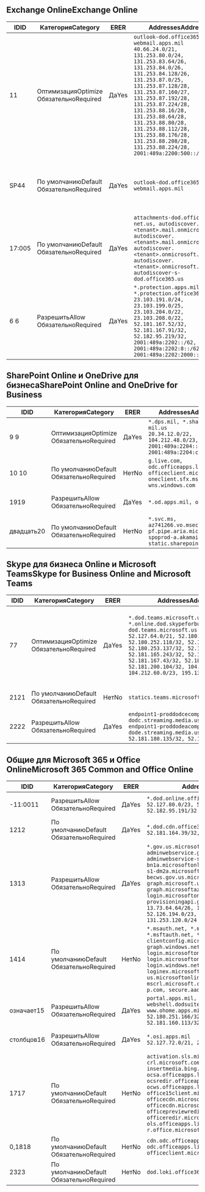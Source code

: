 <!--THIS FILE IS AUTOMATICALLY GENERATED. MANUAL CHANGES WILL BE OVERWRITTEN.-->
<!--Please contact the Office 365 Endpoints team with any questions.-->
<!--USGovDoD endpoints version 2019093000-->
<!--File generated 2019-09-30 11:00:10.2736-->

## <a name="exchange-online"></a><span data-ttu-id="3e742-101">Exchange Online</span><span class="sxs-lookup"><span data-stu-id="3e742-101">Exchange Online</span></span>

<span data-ttu-id="3e742-102">ID</span><span class="sxs-lookup"><span data-stu-id="3e742-102">ID</span></span> | <span data-ttu-id="3e742-103">Категория</span><span class="sxs-lookup"><span data-stu-id="3e742-103">Category</span></span> | <span data-ttu-id="3e742-104">ER</span><span class="sxs-lookup"><span data-stu-id="3e742-104">ER</span></span> | <span data-ttu-id="3e742-105">Addresses</span><span class="sxs-lookup"><span data-stu-id="3e742-105">Addresses</span></span> | <span data-ttu-id="3e742-106">Порты</span><span class="sxs-lookup"><span data-stu-id="3e742-106">Ports</span></span>
-- | -------------------- | --- | ---------------------------------------------------------------------------------------------------------------------------------------------------------------------------------------------------------------------------------------------------------------------------------------------------------------------------------------------------------------------------------------------- | -------------------------------
<span data-ttu-id="3e742-107">1</span><span class="sxs-lookup"><span data-stu-id="3e742-107">1</span></span> | <span data-ttu-id="3e742-108">Оптимизация</span><span class="sxs-lookup"><span data-stu-id="3e742-108">Optimize</span></span><BR><span data-ttu-id="3e742-109">Обязательно</span><span class="sxs-lookup"><span data-stu-id="3e742-109">Required</span></span> | <span data-ttu-id="3e742-110">Да</span><span class="sxs-lookup"><span data-stu-id="3e742-110">Yes</span></span> | `outlook-dod.office365.us, webmail.apps.mil`<BR>`40.66.24.0/21, 131.253.80.0/24, 131.253.83.64/26, 131.253.84.0/26, 131.253.84.128/26, 131.253.87.0/25, 131.253.87.128/28, 131.253.87.160/27, 131.253.87.192/28, 131.253.87.224/28, 131.253.88.16/28, 131.253.88.64/28, 131.253.88.80/28, 131.253.88.112/28, 131.253.88.176/28, 131.253.88.208/28, 131.253.88.224/28, 2001:489a:2200:500::/56` | <span data-ttu-id="3e742-111">**TCP:** 443, 80</span><span class="sxs-lookup"><span data-stu-id="3e742-111">**TCP:** 443, 80</span></span>
<span data-ttu-id="3e742-112">SP4</span><span class="sxs-lookup"><span data-stu-id="3e742-112">4</span></span> | <span data-ttu-id="3e742-113">По умолчанию</span><span class="sxs-lookup"><span data-stu-id="3e742-113">Default</span></span><BR><span data-ttu-id="3e742-114">Обязательно</span><span class="sxs-lookup"><span data-stu-id="3e742-114">Required</span></span> | <span data-ttu-id="3e742-115">Да</span><span class="sxs-lookup"><span data-stu-id="3e742-115">Yes</span></span> | `outlook-dod.office365.us, webmail.apps.mil` | <span data-ttu-id="3e742-116">**TCP:** 143, 25, 587, 993, 995</span><span class="sxs-lookup"><span data-stu-id="3e742-116">**TCP:** 143, 25, 587, 993, 995</span></span>
<span data-ttu-id="3e742-117">17:00</span><span class="sxs-lookup"><span data-stu-id="3e742-117">5</span></span> | <span data-ttu-id="3e742-118">По умолчанию</span><span class="sxs-lookup"><span data-stu-id="3e742-118">Default</span></span><BR><span data-ttu-id="3e742-119">Обязательно</span><span class="sxs-lookup"><span data-stu-id="3e742-119">Required</span></span> | <span data-ttu-id="3e742-120">Да</span><span class="sxs-lookup"><span data-stu-id="3e742-120">Yes</span></span> | `attachments-dod.office365-net.us, autodiscover.<tenant>.mail.onmicrosoft.com, autodiscover.<tenant>.mail.onmicrosoft.us, autodiscover.<tenant>.onmicrosoft.com, autodiscover.<tenant>.onmicrosoft.us, autodiscover-s-dod.office365.us` | <span data-ttu-id="3e742-121">**TCP:** 443, 80</span><span class="sxs-lookup"><span data-stu-id="3e742-121">**TCP:** 443, 80</span></span>
<span data-ttu-id="3e742-122">6 </span><span class="sxs-lookup"><span data-stu-id="3e742-122">6</span></span> | <span data-ttu-id="3e742-123">Разрешить</span><span class="sxs-lookup"><span data-stu-id="3e742-123">Allow</span></span><BR><span data-ttu-id="3e742-124">Обязательно</span><span class="sxs-lookup"><span data-stu-id="3e742-124">Required</span></span> | <span data-ttu-id="3e742-125">Да</span><span class="sxs-lookup"><span data-stu-id="3e742-125">Yes</span></span> | `*.protection.apps.mil, *.protection.office365.us`<BR>`23.103.191.0/24, 23.103.199.0/25, 23.103.204.0/22, 23.103.208.0/22, 52.181.167.52/32, 52.181.167.91/32, 52.182.95.219/32, 2001:489a:2202::/62, 2001:489a:2202:8::/62, 2001:489a:2202:2000::/63` | <span data-ttu-id="3e742-126">**TCP:** 25, 443</span><span class="sxs-lookup"><span data-stu-id="3e742-126">**TCP:** 25, 443</span></span>

## <a name="sharepoint-online-and-onedrive-for-business"></a><span data-ttu-id="3e742-127">SharePoint Online и OneDrive для бизнеса</span><span class="sxs-lookup"><span data-stu-id="3e742-127">SharePoint Online and OneDrive for Business</span></span>

<span data-ttu-id="3e742-128">ID</span><span class="sxs-lookup"><span data-stu-id="3e742-128">ID</span></span> | <span data-ttu-id="3e742-129">Категория</span><span class="sxs-lookup"><span data-stu-id="3e742-129">Category</span></span> | <span data-ttu-id="3e742-130">ER</span><span class="sxs-lookup"><span data-stu-id="3e742-130">ER</span></span> | <span data-ttu-id="3e742-131">Addresses</span><span class="sxs-lookup"><span data-stu-id="3e742-131">Addresses</span></span> | <span data-ttu-id="3e742-132">Порты</span><span class="sxs-lookup"><span data-stu-id="3e742-132">Ports</span></span>
-- | -------------------- | --- | ------------------------------------------------------------------------------------------------------------------- | ----------------
<span data-ttu-id="3e742-133">9 </span><span class="sxs-lookup"><span data-stu-id="3e742-133">9</span></span> | <span data-ttu-id="3e742-134">Оптимизация</span><span class="sxs-lookup"><span data-stu-id="3e742-134">Optimize</span></span><BR><span data-ttu-id="3e742-135">Обязательно</span><span class="sxs-lookup"><span data-stu-id="3e742-135">Required</span></span> | <span data-ttu-id="3e742-136">Да</span><span class="sxs-lookup"><span data-stu-id="3e742-136">Yes</span></span> | `*.dps.mil, *.sharepoint-mil.us`<BR>`20.34.12.0/22, 104.212.48.0/23, 2001:489a:2204::/63, 2001:489a:2204:c00::/54` | <span data-ttu-id="3e742-137">**TCP:** 443, 80</span><span class="sxs-lookup"><span data-stu-id="3e742-137">**TCP:** 443, 80</span></span>
<span data-ttu-id="3e742-138">10 </span><span class="sxs-lookup"><span data-stu-id="3e742-138">10</span></span> | <span data-ttu-id="3e742-139">По умолчанию</span><span class="sxs-lookup"><span data-stu-id="3e742-139">Default</span></span><BR><span data-ttu-id="3e742-140">Обязательно</span><span class="sxs-lookup"><span data-stu-id="3e742-140">Required</span></span> | <span data-ttu-id="3e742-141">Нет</span><span class="sxs-lookup"><span data-stu-id="3e742-141">No</span></span> | `g.live.com, odc.officeapps.live.com, officeclient.microsoft.com, oneclient.sfx.ms, wns.windows.com` | <span data-ttu-id="3e742-142">**TCP:** 443, 80</span><span class="sxs-lookup"><span data-stu-id="3e742-142">**TCP:** 443, 80</span></span>
<span data-ttu-id="3e742-143">19</span><span class="sxs-lookup"><span data-stu-id="3e742-143">19</span></span> | <span data-ttu-id="3e742-144">Разрешить</span><span class="sxs-lookup"><span data-stu-id="3e742-144">Allow</span></span><BR><span data-ttu-id="3e742-145">Обязательно</span><span class="sxs-lookup"><span data-stu-id="3e742-145">Required</span></span> | <span data-ttu-id="3e742-146">Да</span><span class="sxs-lookup"><span data-stu-id="3e742-146">Yes</span></span> | `*.od.apps.mil, od.apps.mil` | <span data-ttu-id="3e742-147">**TCP:** 443, 80</span><span class="sxs-lookup"><span data-stu-id="3e742-147">**TCP:** 443, 80</span></span>
<span data-ttu-id="3e742-148">двадцать</span><span class="sxs-lookup"><span data-stu-id="3e742-148">20</span></span> | <span data-ttu-id="3e742-149">По умолчанию</span><span class="sxs-lookup"><span data-stu-id="3e742-149">Default</span></span><BR><span data-ttu-id="3e742-150">Обязательно</span><span class="sxs-lookup"><span data-stu-id="3e742-150">Required</span></span> | <span data-ttu-id="3e742-151">Нет</span><span class="sxs-lookup"><span data-stu-id="3e742-151">No</span></span> | `*.svc.ms, az741266.vo.msecnd.net, pf.pipe.aria.microsoft.com, spoprod-a.akamaihd.net, static.sharepointonline.com` | <span data-ttu-id="3e742-152">**TCP:** 443, 80</span><span class="sxs-lookup"><span data-stu-id="3e742-152">**TCP:** 443, 80</span></span>

## <a name="skype-for-business-online-and-microsoft-teams"></a><span data-ttu-id="3e742-153">Skype для бизнеса Online и Microsoft Teams</span><span class="sxs-lookup"><span data-stu-id="3e742-153">Skype for Business Online and Microsoft Teams</span></span>

<span data-ttu-id="3e742-154">ID</span><span class="sxs-lookup"><span data-stu-id="3e742-154">ID</span></span> | <span data-ttu-id="3e742-155">Категория</span><span class="sxs-lookup"><span data-stu-id="3e742-155">Category</span></span> | <span data-ttu-id="3e742-156">ER</span><span class="sxs-lookup"><span data-stu-id="3e742-156">ER</span></span> | <span data-ttu-id="3e742-157">Addresses</span><span class="sxs-lookup"><span data-stu-id="3e742-157">Addresses</span></span> | <span data-ttu-id="3e742-158">Порты</span><span class="sxs-lookup"><span data-stu-id="3e742-158">Ports</span></span>
-- | -------------------- | --- | -------------------------------------------------------------------------------------------------------------------------------------------------------------------------------------------------------------------------------------------------------------------------------------------------------------------------------------------------------- | -----------------------------------------------
<span data-ttu-id="3e742-159">7</span><span class="sxs-lookup"><span data-stu-id="3e742-159">7</span></span> | <span data-ttu-id="3e742-160">Оптимизация</span><span class="sxs-lookup"><span data-stu-id="3e742-160">Optimize</span></span><BR><span data-ttu-id="3e742-161">Обязательно</span><span class="sxs-lookup"><span data-stu-id="3e742-161">Required</span></span> | <span data-ttu-id="3e742-162">Да</span><span class="sxs-lookup"><span data-stu-id="3e742-162">Yes</span></span> | `*.dod.teams.microsoft.us, *.online.dod.skypeforbusiness.us, dod.teams.microsoft.us`<BR>`52.127.64.0/21, 52.180.249.148/32, 52.180.252.118/32, 52.180.252.187/32, 52.180.253.137/32, 52.180.253.154/32, 52.181.165.243/32, 52.181.166.119/32, 52.181.167.43/32, 52.181.167.64/32, 52.181.200.104/32, 104.212.32.0/22, 104.212.60.0/23, 195.134.240.0/22` | <span data-ttu-id="3e742-163">**TCP:** 443</span><span class="sxs-lookup"><span data-stu-id="3e742-163">**TCP:** 443</span></span><BR><span data-ttu-id="3e742-164">**UDP:** 3478, 3479, 3480, 3481</span><span class="sxs-lookup"><span data-stu-id="3e742-164">**UDP:** 3478, 3479, 3480, 3481</span></span>
<span data-ttu-id="3e742-165">21</span><span class="sxs-lookup"><span data-stu-id="3e742-165">21</span></span> | <span data-ttu-id="3e742-166">По умолчанию</span><span class="sxs-lookup"><span data-stu-id="3e742-166">Default</span></span><BR><span data-ttu-id="3e742-167">Обязательно</span><span class="sxs-lookup"><span data-stu-id="3e742-167">Required</span></span> | <span data-ttu-id="3e742-168">Нет</span><span class="sxs-lookup"><span data-stu-id="3e742-168">No</span></span> | `statics.teams.microsoft.com` | <span data-ttu-id="3e742-169">**TCP:** 443</span><span class="sxs-lookup"><span data-stu-id="3e742-169">**TCP:** 443</span></span>
<span data-ttu-id="3e742-170">22</span><span class="sxs-lookup"><span data-stu-id="3e742-170">22</span></span> | <span data-ttu-id="3e742-171">Разрешить</span><span class="sxs-lookup"><span data-stu-id="3e742-171">Allow</span></span><BR><span data-ttu-id="3e742-172">Обязательно</span><span class="sxs-lookup"><span data-stu-id="3e742-172">Required</span></span> | <span data-ttu-id="3e742-173">Да</span><span class="sxs-lookup"><span data-stu-id="3e742-173">Yes</span></span> | `endpoint1-proddodcecompsvc-dodc.streaming.media.usgovcloudapi.net, endpoint1-proddodeacompsvc-dode.streaming.media.usgovcloudapi.net`<BR>`52.181.180.135/32, 52.182.53.6/32` | <span data-ttu-id="3e742-174">**TCP:** 443</span><span class="sxs-lookup"><span data-stu-id="3e742-174">**TCP:** 443</span></span>

## <a name="microsoft-365-common-and-office-online"></a><span data-ttu-id="3e742-175">Общие для Microsoft 365 и Office Online</span><span class="sxs-lookup"><span data-stu-id="3e742-175">Microsoft 365 Common and Office Online</span></span>

<span data-ttu-id="3e742-176">ID</span><span class="sxs-lookup"><span data-stu-id="3e742-176">ID</span></span> | <span data-ttu-id="3e742-177">Категория</span><span class="sxs-lookup"><span data-stu-id="3e742-177">Category</span></span> | <span data-ttu-id="3e742-178">ER</span><span class="sxs-lookup"><span data-stu-id="3e742-178">ER</span></span> | <span data-ttu-id="3e742-179">Addresses</span><span class="sxs-lookup"><span data-stu-id="3e742-179">Addresses</span></span> | <span data-ttu-id="3e742-180">Порты</span><span class="sxs-lookup"><span data-stu-id="3e742-180">Ports</span></span>
-- | ------------------- | --- | ------------------------------------------------------------------------------------------------------------------------------------------------------------------------------------------------------------------------------------------------------------------------------------------------------------------------------------------------------------------------------------------------------------------------- | ----------------
<span data-ttu-id="3e742-181">-11:00</span><span class="sxs-lookup"><span data-stu-id="3e742-181">11</span></span> | <span data-ttu-id="3e742-182">Разрешить</span><span class="sxs-lookup"><span data-stu-id="3e742-182">Allow</span></span><BR><span data-ttu-id="3e742-183">Обязательно</span><span class="sxs-lookup"><span data-stu-id="3e742-183">Required</span></span> | <span data-ttu-id="3e742-184">Да</span><span class="sxs-lookup"><span data-stu-id="3e742-184">Yes</span></span> | `*.dod.online.office365.us`<BR>`52.127.80.0/23, 52.181.164.39/32, 52.182.95.191/32` | <span data-ttu-id="3e742-185">**TCP:** 443</span><span class="sxs-lookup"><span data-stu-id="3e742-185">**TCP:** 443</span></span>
<span data-ttu-id="3e742-186">12</span><span class="sxs-lookup"><span data-stu-id="3e742-186">12</span></span> | <span data-ttu-id="3e742-187">По умолчанию</span><span class="sxs-lookup"><span data-stu-id="3e742-187">Default</span></span><BR><span data-ttu-id="3e742-188">Обязательно</span><span class="sxs-lookup"><span data-stu-id="3e742-188">Required</span></span> | <span data-ttu-id="3e742-189">Да</span><span class="sxs-lookup"><span data-stu-id="3e742-189">Yes</span></span> | `*.dod.cdn.office365.us`<BR>`52.181.164.39/32, 52.182.95.191/32` | <span data-ttu-id="3e742-190">**TCP:** 443</span><span class="sxs-lookup"><span data-stu-id="3e742-190">**TCP:** 443</span></span>
<span data-ttu-id="3e742-191">13</span><span class="sxs-lookup"><span data-stu-id="3e742-191">13</span></span> | <span data-ttu-id="3e742-192">Разрешить</span><span class="sxs-lookup"><span data-stu-id="3e742-192">Allow</span></span><BR><span data-ttu-id="3e742-193">Обязательно</span><span class="sxs-lookup"><span data-stu-id="3e742-193">Required</span></span> | <span data-ttu-id="3e742-194">Да</span><span class="sxs-lookup"><span data-stu-id="3e742-194">Yes</span></span> | `*.gov.us.microsoftonline.com, adminwebservice.gov.us.microsoftonline.com, adminwebservice-s1-bn1a.microsoftonline.com, adminwebservice-s1-dm2a.microsoftonline.com, becws.gov.us.microsoftonline.com, dod-graph.microsoft.us, graph.microsoftazure.us, login.microsoftonline.us, provisioningapi.gov.us.microsoftonline.com`<BR>`13.73.64.64/26, 13.73.208.128/25, 52.126.194.0/23, 52.244.120.128/25, 131.253.120.0/24` | <span data-ttu-id="3e742-195">**TCP:** 443</span><span class="sxs-lookup"><span data-stu-id="3e742-195">**TCP:** 443</span></span>
<span data-ttu-id="3e742-196">14</span><span class="sxs-lookup"><span data-stu-id="3e742-196">14</span></span> | <span data-ttu-id="3e742-197">По умолчанию</span><span class="sxs-lookup"><span data-stu-id="3e742-197">Default</span></span><BR><span data-ttu-id="3e742-198">Обязательно</span><span class="sxs-lookup"><span data-stu-id="3e742-198">Required</span></span> | <span data-ttu-id="3e742-199">Нет</span><span class="sxs-lookup"><span data-stu-id="3e742-199">No</span></span> | `*.msauth.net, *.msauthimages.us, *.msftauth.net, *.msftauthimages.us, clientconfig.microsoftonline-p.net, graph.windows.net, login.microsoftonline.com, login.microsoftonline-p.com, login.windows.net, loginex.microsoftonline.com, login-us.microsoftonline.com, mscrl.microsoft.com, nexus.microsoftonline-p.com, secure.aadcdn.microsoftonline-p.com` | <span data-ttu-id="3e742-200">**TCP:** 443</span><span class="sxs-lookup"><span data-stu-id="3e742-200">**TCP:** 443</span></span>
<span data-ttu-id="3e742-201">означает</span><span class="sxs-lookup"><span data-stu-id="3e742-201">15</span></span> | <span data-ttu-id="3e742-202">Разрешить</span><span class="sxs-lookup"><span data-stu-id="3e742-202">Allow</span></span><BR><span data-ttu-id="3e742-203">Обязательно</span><span class="sxs-lookup"><span data-stu-id="3e742-203">Required</span></span> | <span data-ttu-id="3e742-204">Да</span><span class="sxs-lookup"><span data-stu-id="3e742-204">Yes</span></span> | `portal.apps.mil, webshell.dodsuite.office365.us, www.ohome.apps.mil`<BR>`52.180.251.166/32, 52.181.160.19/32, 52.181.160.113/32, 52.182.92.132/32` | <span data-ttu-id="3e742-205">**TCP:** 443</span><span class="sxs-lookup"><span data-stu-id="3e742-205">**TCP:** 443</span></span>
<span data-ttu-id="3e742-206">столбцов</span><span class="sxs-lookup"><span data-stu-id="3e742-206">16</span></span> | <span data-ttu-id="3e742-207">Разрешить</span><span class="sxs-lookup"><span data-stu-id="3e742-207">Allow</span></span><BR><span data-ttu-id="3e742-208">Обязательно</span><span class="sxs-lookup"><span data-stu-id="3e742-208">Required</span></span> | <span data-ttu-id="3e742-209">Да</span><span class="sxs-lookup"><span data-stu-id="3e742-209">Yes</span></span> | `*.osi.apps.mil`<BR>`52.127.72.0/21, 2001:489a:2206::/48` | <span data-ttu-id="3e742-210">**TCP:** 443</span><span class="sxs-lookup"><span data-stu-id="3e742-210">**TCP:** 443</span></span>
<span data-ttu-id="3e742-211">17</span><span class="sxs-lookup"><span data-stu-id="3e742-211">17</span></span> | <span data-ttu-id="3e742-212">По умолчанию</span><span class="sxs-lookup"><span data-stu-id="3e742-212">Default</span></span><BR><span data-ttu-id="3e742-213">Обязательно</span><span class="sxs-lookup"><span data-stu-id="3e742-213">Required</span></span> | <span data-ttu-id="3e742-214">Нет</span><span class="sxs-lookup"><span data-stu-id="3e742-214">No</span></span> | `activation.sls.microsoft.com, crl.microsoft.com, go.microsoft.com, insertmedia.bing.office.net, ocsa.officeapps.live.com, ocsredir.officeapps.live.com, ocws.officeapps.live.com, office15client.microsoft.com, officecdn.microsoft.com, officecdn.microsoft.com.edgesuite.net, officepreviewredir.microsoft.com, officeredir.microsoft.com, ols.officeapps.live.com, r.office.microsoft.com` | <span data-ttu-id="3e742-215">**TCP:** 443, 80</span><span class="sxs-lookup"><span data-stu-id="3e742-215">**TCP:** 443, 80</span></span>
<span data-ttu-id="3e742-216">0,18</span><span class="sxs-lookup"><span data-stu-id="3e742-216">18</span></span> | <span data-ttu-id="3e742-217">По умолчанию</span><span class="sxs-lookup"><span data-stu-id="3e742-217">Default</span></span><BR><span data-ttu-id="3e742-218">Обязательно</span><span class="sxs-lookup"><span data-stu-id="3e742-218">Required</span></span> | <span data-ttu-id="3e742-219">Нет</span><span class="sxs-lookup"><span data-stu-id="3e742-219">No</span></span> | `cdn.odc.officeapps.live.com, odc.officeapps.live.com, officeclient.microsoft.com` | <span data-ttu-id="3e742-220">**TCP:** 443, 80</span><span class="sxs-lookup"><span data-stu-id="3e742-220">**TCP:** 443, 80</span></span>
<span data-ttu-id="3e742-221">23</span><span class="sxs-lookup"><span data-stu-id="3e742-221">23</span></span> | <span data-ttu-id="3e742-222">По умолчанию</span><span class="sxs-lookup"><span data-stu-id="3e742-222">Default</span></span><BR><span data-ttu-id="3e742-223">Обязательно</span><span class="sxs-lookup"><span data-stu-id="3e742-223">Required</span></span> | <span data-ttu-id="3e742-224">Нет</span><span class="sxs-lookup"><span data-stu-id="3e742-224">No</span></span> | `dod.loki.office365.us` | <span data-ttu-id="3e742-225">**TCP:** 443</span><span class="sxs-lookup"><span data-stu-id="3e742-225">**TCP:** 443</span></span>
